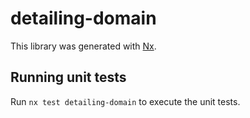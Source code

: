 # detailing-domain

This library was generated with [Nx](https://nx.dev).

## Running unit tests

Run `nx test detailing-domain` to execute the unit tests.
